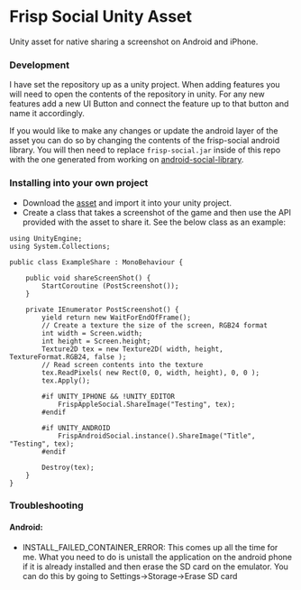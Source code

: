 # Frisp Social Unity Asset
Unity asset for native sharing a screenshot on Android and iPhone.

### Development

I have set the repository up as a unity project. When adding features you will need to open the contents of the repository in unity. For any new features add a new UI Button and connect the feature up to that button and name it accordingly.

If you would like to make any changes or update the android layer of the asset you can do so by changing the contents of the frisp-social android library. You will then need to replace ```frisp-social.jar``` inside of this repo with the one generated from working on [android-social-library](https://github.com/frispgames/android-social-library).

### Installing into your own project

* Download the [asset](https://github.com/frispgames/frisp-social-unity-asset/blob/master/package/frisp-social.unitypackage) and import it into your unity project.
* Create a class that takes a screenshot of the game and then use the API provided with the asset to share it. See the below class as an example:
```CSharp
using UnityEngine;
using System.Collections;

public class ExampleShare : MonoBehaviour {
	
	public void shareScreenShot() {
		StartCoroutine (PostScreenshot());
	}
	
	private IEnumerator PostScreenshot() {    
		yield return new WaitForEndOfFrame();
		// Create a texture the size of the screen, RGB24 format
		int width = Screen.width;
		int height = Screen.height;
		Texture2D tex = new Texture2D( width, height, TextureFormat.RGB24, false );
		// Read screen contents into the texture
		tex.ReadPixels( new Rect(0, 0, width, height), 0, 0 );
		tex.Apply();
		
		#if UNITY_IPHONE && !UNITY_EDITOR
			FrispAppleSocial.ShareImage("Testing", tex);
		#endif
		
		#if UNITY_ANDROID
			FrispAndroidSocial.instance().ShareImage("Title", "Testing", tex);
		#endif
		
		Destroy(tex);
	}
}
```
### Troubleshooting
#### Android:
* INSTALL_FAILED_CONTAINER_ERROR: This comes up all the time for me. What you need to do is unistall the application on the android phone if it is already installed and then erase the SD card on the emulator. You can do this by going to Settings->Storage->Erase SD card
